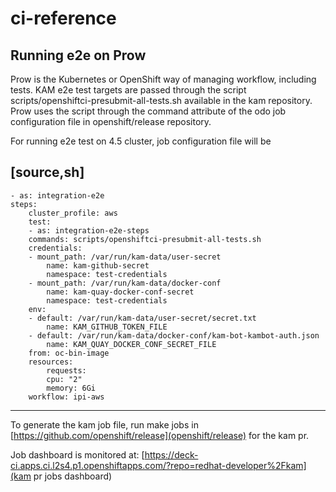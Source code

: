# ci-reference

## Running e2e on Prow
Prow is the Kubernetes or OpenShift way of managing workflow, including tests. KAM e2e test targets are passed through the script scripts/openshiftci-presubmit-all-tests.sh available in the kam repository. Prow uses the script through the command attribute of the odo job configuration file in openshift/release repository.

For running e2e test on 4.5 cluster, job configuration file will be

[source,sh]
----
    - as: integration-e2e
    steps:
        cluster_profile: aws
        test:
        - as: integration-e2e-steps
        commands: scripts/openshiftci-presubmit-all-tests.sh
        credentials:
        - mount_path: /var/run/kam-data/user-secret
            name: kam-github-secret
            namespace: test-credentials
        - mount_path: /var/run/kam-data/docker-conf
            name: kam-quay-docker-conf-secret
            namespace: test-credentials
        env:
        - default: /var/run/kam-data/user-secret/secret.txt
            name: KAM_GITHUB_TOKEN_FILE
        - default: /var/run/kam-data/docker-conf/kam-bot-kambot-auth.json
            name: KAM_QUAY_DOCKER_CONF_SECRET_FILE
        from: oc-bin-image
        resources:
            requests:
            cpu: "2"
            memory: 6Gi
        workflow: ipi-aws
----

To generate the kam job file, run make jobs in [https://github.com/openshift/release](openshift/release) for the kam pr.

Job dashboard is monitored at: [https://deck-ci.apps.ci.l2s4.p1.openshiftapps.com/?repo=redhat-developer%2Fkam](kam pr jobs dashboard)